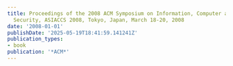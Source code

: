 ```yaml
---
title: Proceedings of the 2008 ACM Symposium on Information, Computer and Communications
  Security, ASIACCS 2008, Tokyo, Japan, March 18-20, 2008
date: '2008-01-01'
publishDate: '2025-05-19T18:41:59.141241Z'
publication_types:
- book
publication: '*ACM*'
---
```

